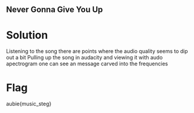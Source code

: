 ## Never Gonna Give You Up

# Solution
Listening to the song there are points where the audio quality seems to dip out a bit
Pulling up the song in audacity and viewing it with audo apectrogram one can see an message carved into the frequencies

# Flag
aubie{music_steg}